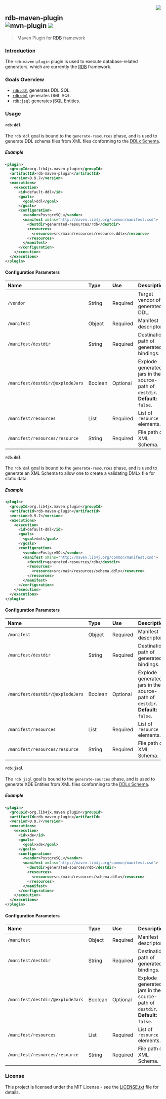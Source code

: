 <img src="https://www.cohesionfirst.org/logo.png" align="right">

## rdb-maven-plugin<br>![mvn-plugin][mvn-plugin] <a href="https://www.cohesionfirst.org/"><img src="https://img.shields.io/badge/CohesionFirst%E2%84%A2--blue.svg"></a>
> Maven Plugin for [RDB][rdb] framework

### Introduction

The `rdb-maven-plugin` plugin is used to execute database-related generators, which are currently the [RDB][rdb] framework.

### Goals Overview

* [`rdb:ddl`](#rdbddl) generates DDL SQL.
* [`rdb:dml`](#rdbdml) generates DML SQL.
* [`rdb:jsql`](#rdbjsql) generates jSQL Entities.

### Usage

#### `rdb:ddl`

The `rdb:ddl` goal is bound to the `generate-resources` phase, and is used to generate DDL schema files from XML files conforming to the [DDLx Schema][ddlx-schema].

##### Example

```xml
<plugin>
  <groupId>org.lib4jx.maven.plugin</groupId>
  <artifactId>rdb-maven-plugin</artifactId>
  <version>0.9.7</version>
  <executions>
    <execution>
      <id>default-ddl</id>
      <goals>
        <goal>ddl</goal>
      </goals>
      <configuration>
        <vendor>PostgreSQL</vendor>
        <manifest xmlns="http://maven.lib4j.org/common/manifest.xsd">
          <destdir>generated-resources/rdb</destdir>
          <resources>
            <resource>src/main/resources/resource.ddlx</resource>
          </resources>
        </manifest>
      </configuration>
    </execution>
  </executions>
</plugin>
```

#### Configuration Parameters

| Name                             | Type    | Use      | Description                                                                   |
|:---------------------------------|:--------|:---------|:------------------------------------------------------------------------------|
| `/vendor`                        | String  | Required | Target vendor of generated DDL.                                               |
| `/manifest`                      | Object  | Required | Manifest descriptor.                                                          |
| `/manifest/destdir`              | String  | Required | Destination path of generated bindings.                                       |
| `/manifest/destdir/@explodeJars` | Boolean | Optional | Explode generated jars in the source-path of `destdir`. **Default:** `false`. |
| `/manifest/resources`            | List    | Required | List of `resource` elements.                                                  |
| `/manifest/resources/resource`   | String  | Required | File path of XML Schema.                                                      |

#### `rdb:dml`

The `rdb:dml` goal is bound to the `generate-resources` phase, and is used to generate an XML Schema to allow one to create a validating DMLx file for static data.

##### Example

```xml
<plugin>
  <groupId>org.lib4jx.maven.plugin</groupId>
  <artifactId>rdb-maven-plugin</artifactId>
  <version>0.9.7</version>
  <executions>
    <execution>
      <id>default-dml</id>
      <goals>
        <goal>dml</goal>
      </goals>
      <configuration>
        <vendor>PostgreSQL</vendor>
        <manifest xmlns="http://maven.lib4j.org/common/manifest.xsd">
          <destdir>generated-resources/rdb</destdir>
          <resources>
            <resource>src/main/resources/schema.ddlx</resource>
          </resources>
        </manifest>
      </configuration>
    </execution>
  </executions>
</plugin>
```

#### Configuration Parameters

| Name                             | Type    | Use      | Description                                                                   |
|:---------------------------------|:--------|:---------|:------------------------------------------------------------------------------|
| `/manifest`                      | Object  | Required | Manifest descriptor.                                                          |
| `/manifest/destdir`              | String  | Required | Destination path of generated bindings.                                       |
| `/manifest/destdir/@explodeJars` | Boolean | Optional | Explode generated jars in the source-path of `destdir`. **Default:** `false`. |
| `/manifest/resources`            | List    | Required | List of `resource` elements.                                                  |
| `/manifest/resources/resource`   | String  | Required | File path of XML Schema.                                                      |

#### `rdb:jsql`

The `rdb:jsql` goal is bound to the `generate-sources` phase, and is used to generate XDE Entities from XML files conforming to the [DDLx Schema][ddlx-schema].

##### Example

```xml
<plugin>
  <groupId>org.lib4jx.maven.plugin</groupId>
  <artifactId>rdb-maven-plugin</artifactId>
  <version>0.9.7</version>
  <executions>
    <execution>
      <id>xde</id>
      <goals>
        <goal>xde</goal>
      </goals>
      <configuration>
        <vendor>PostgreSQL</vendor>
        <manifest xmlns="http://maven.lib4j.org/common/manifest.xsd">
          <destdir>generated-sources/rdb</destdir>
          <resources>
            <resource>src/main/resources/schema.ddlx</resource>
          </resources>
        </manifest>
      </configuration>
    </execution>
  </executions>
</plugin>
```

#### Configuration Parameters

| Name                             | Type    | Use      | Description                                                                   |
|:---------------------------------|:--------|:---------|:------------------------------------------------------------------------------|
| `/manifest`                      | Object  | Required | Manifest descriptor.                                                          |
| `/manifest/destdir`              | String  | Required | Destination path of generated bindings.                                       |
| `/manifest/destdir/@explodeJars` | Boolean | Optional | Explode generated jars in the source-path of `destdir`. **Default:** `false`. |
| `/manifest/resources`            | List    | Required | List of `resource` elements.                                                  |
| `/manifest/resources/resource`   | String  | Required | File path of XML Schema.                                                      |

### License

This project is licensed under the MIT License - see the [LICENSE.txt](LICENSE.txt) file for details.

[mvn-plugin]: https://img.shields.io/badge/mvn-plugin-lightgrey.svg
[rdb]: https://github.com/lib4jx/rdb
[ddlx-schema]: https://github.com/lib4jx/rdb/blob/master/ddlx/src/main/resources/ddlx.xsd